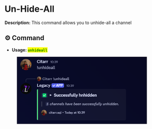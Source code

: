 # Un-Hide-All

**Description:** This command allows you to unhide-all a channel

## ⚙️ Command

* **Usage: &#x20;**<mark style="color:green;">**`unhideall`**</mark>&#x20;

<figure><img src="../../.gitbook/assets/image (38).png" alt=""><figcaption></figcaption></figure>
